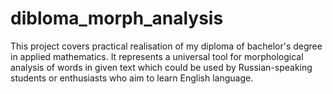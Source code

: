 # dibloma_morph_analysis
This project covers practical realisation of my diploma of bachelor's degree in applied mathematics. It represents a universal tool for morphological analysis of words in given text which could be used by Russian-speaking students or enthusiasts who aim to learn English language.
